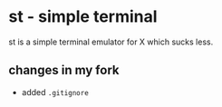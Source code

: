 # st - simple terminal
st is a simple terminal emulator for X which sucks less.

## changes in my fork
+ added `.gitignore`
